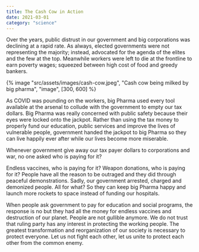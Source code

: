 ```yaml
---
title: The Cash Cow in Action
date: 2021-03-01
category: "science"
---
```


Over the years, public distrust in our government and big corporations was declining at a rapid rate. As always, elected governments were not representing the majority; instead, advocated for the agenda of the elites and the few at the top. Meanwhile workers were left to die at the frontline to earn poverty wages; squeezed between high cost of food and greedy bankers.

<!-- excerpt -->

{% image "src/assets/images/cash-cow.jpeg", "Cash cow being milked by big pharma", "image", [300, 600] %}

As COVID was pounding on the workers, big Pharma used every tool available at the arsenal to collude with the government to empty our tax dollars. Big Pharma was really concerned with public safety because their eyes were locked onto the jackpot. Rather than using the tax money to properly fund our education, public services and improve the lives of vulnerable people, government handed the jackpot to big Pharma so they can live happily ever after while our lives become more miserable.

Whenever government give away our tax payer dollars to corporations and war, no one asked who is paying for it?

Endless vaccines, who is paying for it? Weapon donations, who is paying for it? People have all the reason to be outraged and they did through peaceful demonstrations. Sadly, our government arrested, charged and demonized people. All for what? So they can keep big Pharma happy and launch more rockets to space instead of funding our hospitals.

When people ask government to pay for education and social programs, the response is no but they had all the money for endless vaccines and destruction of our planet. People are not gullible anymore. We do not trust that ruling party has any interest in protecting the working people. The greatest transformation and reorganization of our society is necessary to protect everyone. Let us not fight each other, let us unite to protect each other from the common enemy.
